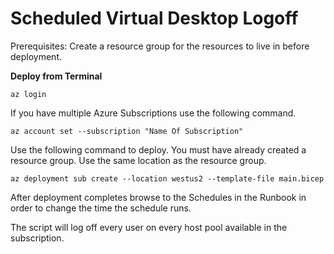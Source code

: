 # Scheduled Virtual Desktop Logoff

Prerequisites: Create a resource group for the resources to live in before deployment.

**Deploy from Terminal**

```
az login
```

If you have multiple Azure Subscriptions use the following command.

```
az account set --subscription "Name Of Subscription"
```

Use the following command to deploy. You must have already created a resource group. Use the same location as the resource group.

```
az deployment sub create --location westus2 --template-file main.bicep
```

After deployment completes browse to the Schedules in the Runbook in order to change the time the schedule runs.

The script will log off every user on every host pool available in the subscription.